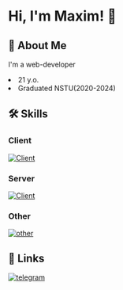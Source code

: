 # Hi, I'm Maxim! 👋
## 🚀 About Me
I'm a web-developer
<li>21 y.o.</li>
<li>Graduated NSTU(2020-2024)</li>

## 🛠 Skills
### Client
[![Client](https://skillicons.dev/icons?i=js,react,redux,html,css,sass)](https://skillicons.dev)
### Server
[![Client](https://skillicons.dev/icons?i=nodejs,express,postgres)](https://skillicons.dev)
### Other
[![other](https://skillicons.dev/icons?i=figma,postman,gulp,vscode)](https://skillicons.dev)

## 🔗 Links
[![telegram](https://img.shields.io/badge/telegram-1DA1F2?style=for-the-badge)](https://t.me/Makosik_0_0)
